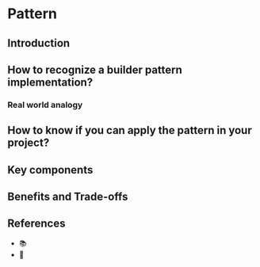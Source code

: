 # Pattern

## Introduction

## How to recognize a builder pattern implementation?

### Real world analogy

## How to know if you can apply the pattern in your project?

## Key components

## Benefits and Trade-offs

## References

- 📚
- 📼
